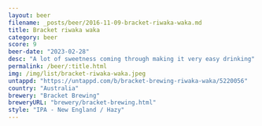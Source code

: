 ```yaml
---
layout: beer
filename: _posts/beer/2016-11-09-bracket-riwaka-waka.md
title: Bracket riwaka waka
category: beer
score: 9
beer-date: "2023-02-28"
desc: "A lot of sweetness coming through making it very easy drinking"
permalink: /beer/:title.html
img: /img/list/bracket-riwaka-waka.jpeg
untappd: "https://untappd.com/b/bracket-brewing-riwaka-waka/5220056"
country: "Australia"
brewery: "Bracket Brewing"
breweryURL: "brewery/bracket-brewing.html"
style: "IPA - New England / Hazy"
---
```


